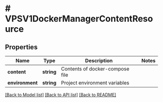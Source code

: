 # # VPSV1DockerManagerContentResource

## Properties

Name | Type | Description | Notes
------------ | ------------- | ------------- | -------------
**content** | **string** | Contents of docker-compose file |
**environment** | **string** | Project environment variables |

[[Back to Model list]](../../README.md#models) [[Back to API list]](../../README.md#endpoints) [[Back to README]](../../README.md)
